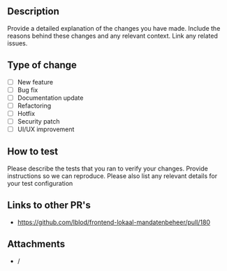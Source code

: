 ## Description

Provide a detailed explanation of the changes you have made. Include the reasons behind these changes and any relevant context. Link any related issues.

## Type of change

- [ ] New feature
- [ ] Bug fix
- [ ] Documentation update
- [ ] Refactoring
- [ ] Hotfix
- [ ] Security patch
- [ ] UI/UX improvement

## How to test

Please describe the tests that you ran to verify your changes. Provide instructions so we can reproduce. Please also list any relevant details for your test configuration

## Links to other PR's

- https://github.com/lblod/frontend-lokaal-mandatenbeheer/pull/180

## Attachments

- /
